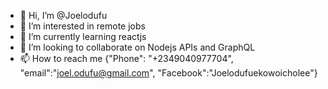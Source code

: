 - 👋 Hi, I’m @Joelodufu
- 👀 I’m interested in remote jobs
- 🌱 I’m currently learning reactjs
- 💞️ I’m looking to collaborate on Nodejs APIs and GraphQL
- 📫 How to reach me {"Phone": "+2349040977704", "email":"joel.odufu@gmail.com", "Facebook":"Joelodufuekowoicholee"}

<!---
Joelodufu/Joelodufu is a ✨ special ✨ repository because its `README.md` (this file) appears on your GitHub profile.
You can click the Preview link to take a look at your changes.
--->
